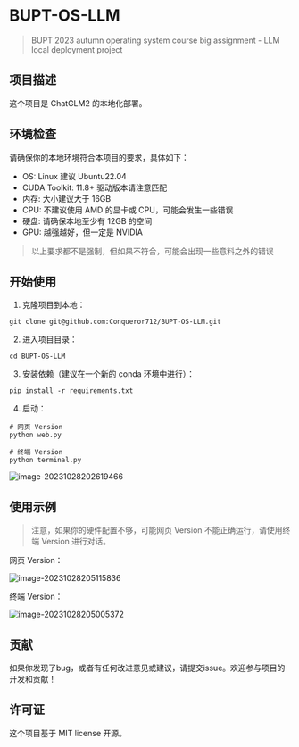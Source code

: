 # BUPT-OS-LLM
> BUPT 2023 autumn operating system course big assignment - LLM local deployment project
>

## 项目描述

这个项目是 ChatGLM2 的本地化部署。

## 环境检查

请确保你的本地环境符合本项目的要求，具体如下：

- OS: Linux 建议 Ubuntu22.04
- CUDA Toolkit: 11.8+ 驱动版本请注意匹配
- 内存: 大小建议大于 16GB
- CPU: 不建议使用 AMD 的显卡或 CPU，可能会发生一些错误
- 硬盘: 请确保本地至少有 12GB 的空间
- GPU: 越强越好，但一定是 NVIDIA

> 以上要求都不是强制，但如果不符合，可能会出现一些意料之外的错误

## 开始使用

1. 克隆项目到本地：

```
git clone git@github.com:Conqueror712/BUPT-OS-LLM.git
```

2. 进入项目目录：

```
cd BUPT-OS-LLM
```

3. 安装依赖（建议在一个新的 conda 环境中进行）：

```
pip install -r requirements.txt
```

4. 启动：

```
# 网页 Version
python web.py

# 终端 Version
python terminal.py
```

![image-20231028202619466](C:\Users\22562\AppData\Roaming\Typora\typora-user-images\image-20231028202619466.png)

## 使用示例

> 注意，如果你的硬件配置不够，可能网页 Version 不能正确运行，请使用终端 Version 进行对话。

网页 Version：

![image-20231028205115836](C:\Users\22562\AppData\Roaming\Typora\typora-user-images\image-20231028205115836.png)

终端 Version：

![image-20231028205005372](C:\Users\22562\AppData\Roaming\Typora\typora-user-images\image-20231028205005372.png)

## 贡献

如果你发现了bug，或者有任何改进意见或建议，请提交issue。欢迎参与项目的开发和贡献！

## 许可证

这个项目基于 MIT license 开源。
